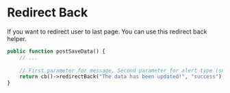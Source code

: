 # Redirect Back

If you want to redirect user to last page. You can use this redirect back helper.

```php
public function postSaveData() {
    // ...
            
    // First parameter for message, Second parameter for alert type (success, warning, info, primary, danger)
    return cb()->redirectBack("The data has been updated!", "success");
}
```